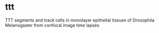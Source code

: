 # ttt
TTT segments and track cells in monolayer epithelial tissues of Drosophila Melanogaster from confocal image time lapses
